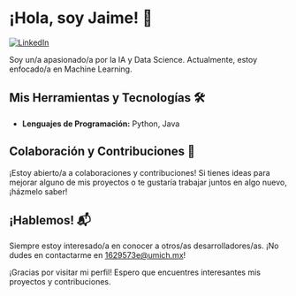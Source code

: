 # ¡Hola, soy Jaime! 👋

[![LinkedIn](https://img.shields.io/badge/-LinkedIn-blue?style=flat&logo=LinkedIn&logoColor=white)](https://www.linkedin.com/in/jaime-alberto-qui%C3%B1ones-beltran-24a94329b)

Soy un/a apasionado/a por la IA y Data Science. Actualmente, estoy enfocado/a en Machine Learning.

## Mis Herramientas y Tecnologías 🛠️

- **Lenguajes de Programación:** Python, Java

## Colaboración y Contribuciones 🤝

¡Estoy abierto/a a colaboraciones y contribuciones! Si tienes ideas para mejorar alguno de mis proyectos o te gustaría trabajar juntos en algo nuevo, ¡házmelo saber!

## ¡Hablemos! 📬

Siempre estoy interesado/a en conocer a otros/as desarrolladores/as. ¡No dudes en contactarme en 1629573e@umich.mx!

¡Gracias por visitar mi perfil! Espero que encuentres interesantes mis proyectos y contribuciones.
